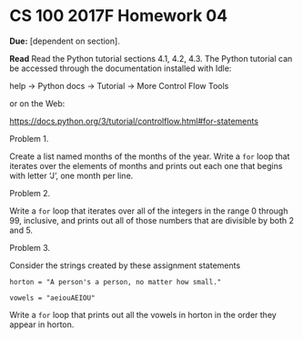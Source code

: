 # CS 100 2017F Homework 04
**Due:** [dependent on section]. 

**Read** Read the Python tutorial sections 4.1, 4.2, 4.3. The Python tutorial can be accessed through the documentation installed with Idle:

help -> Python docs -> Tutorial -> More Control Flow Tools

or on the Web:

https://docs.python.org/3/tutorial/controlflow.html#for-statements

Problem 1.

Create a  list named months of the months of the year. Write a `for` loop that iterates over the elements of months and prints out each one that begins with letter ‘J’, one month per line.

Problem 2.

Write a `for` loop that iterates over all of the integers in the range 0 through 99, inclusive, and prints out all of those numbers that are divisible by both 2 and 5.

Problem 3.

Consider the strings created by these assignment statements

`horton = "A person's a person, no matter how small."`

`vowels = "aeiouAEIOU"`

Write a `for` loop that prints out all the vowels in horton in the order they appear in horton.

